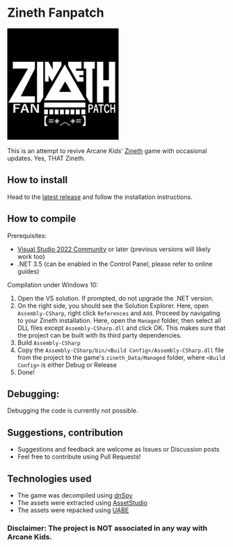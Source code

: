 # Zineth Fanpatch
![Zineth Fanpatch](https://raw.githubusercontent.com/HUNcamper/Zineth-Fanpatch/main/ScreenSelector.bmp)

This is an attempt to revive Arcane Kids' [Zineth](https://zinethgame-blog.tumblr.com/) game with occasional updates. Yes, THAT Zineth.

## How to install
Head to the [latest release](https://github.com/HUNcamper/Zineth-Fanpatch/releases/latest) and follow the installation instructions.

## How to compile
Prerequisites:
- [Visual Studio 2022 Community](https://visualstudio.microsoft.com/vs/community/) or later (previous versions will likely work too)
- .NET 3.5 (can be enabled in the Control Panel, please refer to online guides)

Compilation under Windows 10:
1. Open the VS solution. If prompted, do not upgrade the .NET version.
2. On the right side, you should see the Solution Explorer. Here, open `Assembly-CSharp`, right click `References` and `Add`. Proceed by navigating to your Zineth installation. Here, open the `Managed` folder, then select all DLL files except `Assembly-CSharp.dll` and click OK. This makes sure that the project can be built with its third party dependencies.
3. Build `Assembly-CSharp`
4. Copy the `Assembly-CSharp/bin/<Build Config>/Assembly-CSharp.dll` file from the project to the game's `zineth_Data/Managed` folder, where `<Build Config>` is either Debug or Release
5. Done!

## Debugging:
Debugging the code is currently not possible.

## Suggestions, contribution
- Suggestions and feedback are welcome as Issues or Discussion posts
- Feel free to contribute using Pull Requests!

## Technologies used

- The game was decompiled using [dnSpy](https://github.com/dnSpy/dnSpy)
- The assets were extracted using [AssetStudio](https://github.com/Perfare/AssetStudio)
- The assets were repacked using [UABE](https://github.com/SeriousCache/UABE)

### Disclaimer: The project is NOT associated in any way with Arcane Kids.
